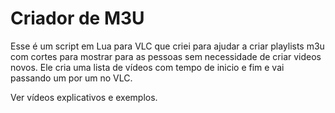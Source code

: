 # Criador de M3U

Esse é um script em Lua para VLC que criei para ajudar a criar playlists m3u com cortes para mostrar para as pessoas sem necessidade de criar videos novos.
Ele cria uma lista de vídeos com tempo de inicio e fim e vai passando um por um no VLC.

Ver vídeos explicativos e exemplos.